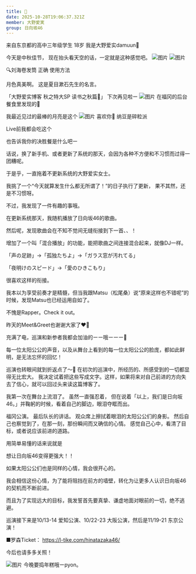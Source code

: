 ```yaml
---
title: 🌝
date: 2025-10-28T19:06:37.321Z
member: 大野愛実
group: 日向坂46
---
```


来自东京都的高中三年级学生 18岁
我是大野爱实damuun🌛



今天是中秋佳节，
现在抬头看天空的话，一定就是这种感觉吧。
![图片](https://cdn.hinatazaka46.com/files/14/diary/official/member/moblog/202510/moby5ljDU.png)
![图片](https://cdn.hinatazaka46.com/files/14/diary/official/member/moblog/202510/mobcKp1yJ.png)

🔍刘海卷发筒 正确 使用方法



月色真美啊。
这是夏目漱石先生的名言。

「大野爱实博客 秋之特大SP 读书之秋篇📕」
下次再见啦ー
![图片](https://cdn.hinatazaka46.com/files/14/diary/official/member/moblog/202510/mobCqdiZa.jpg)
在福冈的后台餐食里发现的🐰




我最近见过的最棒的月亮是这个
![图片](https://cdn.hinatazaka46.com/files/14/diary/official/member/moblog/202510/moblVi84Y.jpg)
喜欢你🥚
纳豆是碎粒派

Live前我都会吃这个

也告诉我你的决胜餐是什么吧ー




话说，换了新手机、或者更新了系统的那天，会因为各种不方便和不习惯而过得一团糟呢。


于是乎，一直拖着不更新系统的大野爱实女士。


我挑了一个“今天就算发生什么都无所谓了！”的日子执行了更新，
果不其然，还是不习惯呀。



不过，我发现了一件有趣的事哦。



在更新系统那天，我随机播放了日向坂46的歌曲。


然后呢，发现歌曲会在不知不觉间无缝衔接到下一首、、！


增加了一个叫「混合播放」的功能，能把歌曲之间连接混合起来，就像DJ一样。


「声の足跡」→「孤独たちよ」→「ガラス窓が汚れてる」

「夜明けのスピード」→「愛のひきこもり」


很喜欢这样的衔接。

我本以为享受前奏才是精髓，但当我跟Matsu（松尾桑）说“原来这样也不错呢”的时候，发现Matsu也已经运用自如了。

不愧是Rapper。Check it out。






昨天的Meet&Greet也谢谢大家了❤️‍🔥

充满了电，巡演和新参者我都会加油的ーー哦ーーー🐘

每一位太阳公公的声音，以及从舞台上看到的每一位太阳公公的脸庞，都如此鲜明，是无法忘怀的回忆！


巡演也转眼间就到折返点了〜📍
在初次的巡演中，所经历的、所感受到的一切都显得无比宏大。
我决定试着把这些写成文字。这样，如果将来对自己前进的方向失去了信心，就可以回过头来读这篇博客了。


我第一次在舞台上流泪了。
虽然一直强忍着，
但在说着「以上，我们是日向坂46。」并鞠躬的时候，看着自己的脚边，眼泪夺眶而出。

福冈公演。
最后队长的讲话。
观众席上擦拭着眼泪的太阳公公们的身影。
然后自己也察觉到了，在那一刻，那份瞬间而又确信的心情。
感觉自己心中，看清了目标，或者说应该前进的道路。


用简单易懂的话来说就是

想让日向坂46变得更强大！！

如果太阳公公们也是同样的心情，我会很开心的。

我会相信这份心情，为了能将阻挡在前方的墙壁，转化为让更多人认识日向坂46的契机而不断前进。

而且为了实现远大的目标，我发誓首先要真挚、谦虚地面对眼前的一切，绝不逃避。

巡演接下来是10/13-14 爱知公演、10/22-23 大阪公演，然后是11/19-21 东京公演！

■罗森Ticket：
https://l-tike.com/hinatazaka46/


今后也请多多关照！





![图片](https://cdn.hinatazaka46.com/files/14/diary/official/member/moblog/202510/mob6iq72q.jpg)
今晚要捣年糕哦ーpyon。